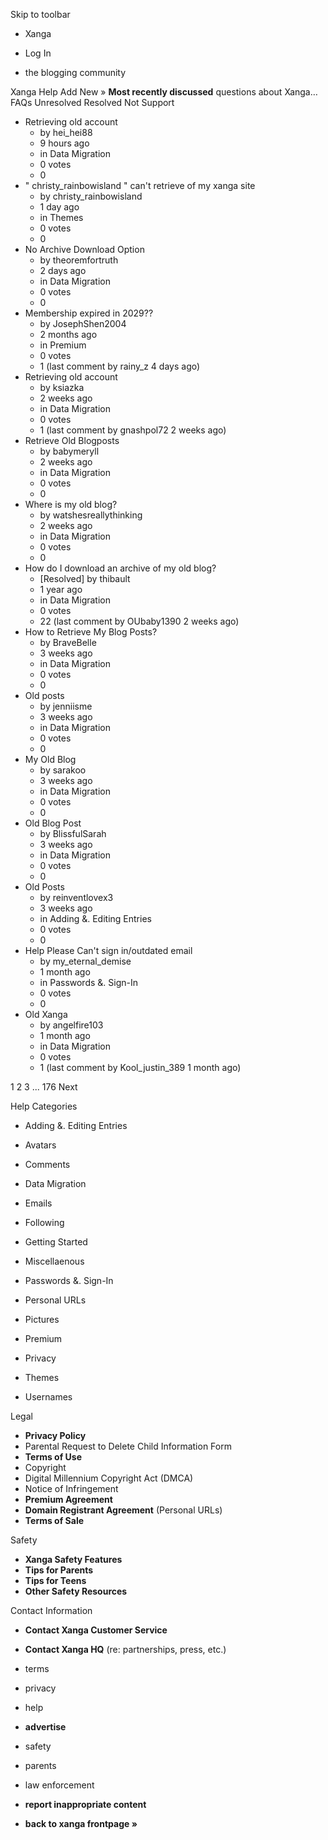 Skip to toolbar

*   Xanga

*   Log In

*   the blogging community

Xanga Help Add New » **Most recently discussed** questions about Xanga… FAQs Unresolved Resolved Not Support

*   Retrieving old account
    *   by hei\_hei88
    *   9 hours ago
    *   in Data Migration
    *   0 votes
    *   0
*   " christy\_rainbowisland " can't retrieve of my xanga site
    *   by christy\_rainbowisland
    *   1 day ago
    *   in Themes
    *   0 votes
    *   0
*   No Archive Download Option
    *   by theoremfortruth
    *   2 days ago
    *   in Data Migration
    *   0 votes
    *   0
*   Membership expired in 2029??
    *   by JosephShen2004
    *   2 months ago
    *   in Premium
    *   0 votes
    *   1 (last comment by rainy\_z 4 days ago)
*   Retrieving old account
    *   by ksiazka
    *   2 weeks ago
    *   in Data Migration
    *   0 votes
    *   1 (last comment by gnashpol72 2 weeks ago)
*   Retrieve Old Blogposts
    *   by babymeryll
    *   2 weeks ago
    *   in Data Migration
    *   0 votes
    *   0
*   Where is my old blog?
    *   by watshesreallythinking
    *   2 weeks ago
    *   in Data Migration
    *   0 votes
    *   0
*   How do I download an archive of my old blog?
    *   \[Resolved\] by thibault
    *   1 year ago
    *   in Data Migration
    *   0 votes
    *   22 (last comment by OUbaby1390 2 weeks ago)
*   How to Retrieve My Blog Posts?
    *   by BraveBelle
    *   3 weeks ago
    *   in Data Migration
    *   0 votes
    *   0
*   Old posts
    *   by jenniisme
    *   3 weeks ago
    *   in Data Migration
    *   0 votes
    *   0
*   My Old Blog
    *   by sarakoo
    *   3 weeks ago
    *   in Data Migration
    *   0 votes
    *   0
*   Old Blog Post
    *   by BlissfulSarah
    *   3 weeks ago
    *   in Data Migration
    *   0 votes
    *   0
*   Old Posts
    *   by reinventlovex3
    *   3 weeks ago
    *   in Adding &. Editing Entries
    *   0 votes
    *   0
*   Help Please Can't sign in/outdated email
    *   by my\_eternal\_demise
    *   1 month ago
    *   in Passwords &. Sign-In
    *   0 votes
    *   0
*   Old Xanga
    *   by angelfire103
    *   1 month ago
    *   in Data Migration
    *   0 votes
    *   1 (last comment by Kool\_justin\_389 1 month ago)

1 2 3 ... 176 Next

Help Categories

*   Adding &. Editing Entries
*   Avatars
*   Comments
*   Data Migration
*   Emails
*   Following
*   Getting Started
*   Miscellaenous

*   Passwords &. Sign-In
*   Personal URLs
*   Pictures
*   Premium
*   Privacy
*   Themes
*   Usernames

Legal

*   **Privacy Policy**
*   Parental Request to Delete Child Information Form
*   **Terms of Use**
*   Copyright
*   Digital Millennium Copyright Act (DMCA)
*   Notice of Infringement
*   **Premium Agreement**
*   **Domain Registrant Agreement** (Personal URLs)
*   **Terms of Sale**

Safety

*   **Xanga Safety Features**
*   **Tips for Parents**
*   **Tips for Teens**
*   **Other Safety Resources**

Contact Information

*   **Contact Xanga Customer Service**
*   **Contact Xanga HQ** (re: partnerships, press, etc.)

*   terms
*   privacy
*   help
*   **advertise**

*   safety
*   parents
*   law enforcement
*   **report inappropriate content**

*   **back to xanga frontpage »**